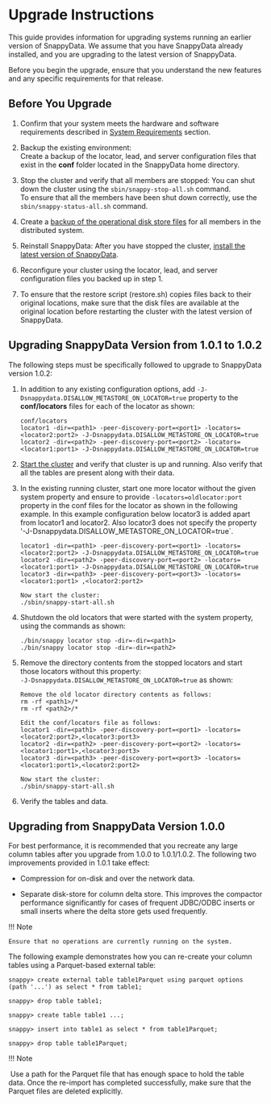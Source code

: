 # Upgrade Instructions

This guide provides information for upgrading systems running an earlier version of SnappyData. We assume that you have SnappyData already installed, and you are upgrading to the latest version of SnappyData.

Before you begin the upgrade, ensure that you understand the new features and any specific requirements for that release.

## Before You Upgrade

1. Confirm that your system meets the hardware and software requirements described in [System Requirements](../install/system_requirements.md) section.

2. Backup the existing environment: </br>Create a backup of the locator, lead, and server configuration files that exist in the **conf** folder located in the SnappyData home directory.

3. Stop the cluster and verify that all members are stopped: You can shut down the cluster using the `sbin/snappy-stop-all.sh` command. </br>To ensure that all the members have been shut down correctly, use the `sbin/snappy-status-all.sh` command.

4. Create a [backup of the operational disk store files](../reference/command_line_utilities/store-backup.md) for all members in the distributed system.

5. Reinstall SnappyData: After you have stopped the cluster, [install the latest version of SnappyData](../install.md).

6. Reconfigure your cluster using the locator, lead, and server configuration files you backed up in step 1.

7. To ensure that the restore script (restore.sh) copies files back to their original locations, make sure that the disk files are available at the original location before restarting the cluster with the latest version of SnappyData.

## Upgrading SnappyData Version from 1.0.1 to 1.0.2

The following steps must be specifically followed to upgrade to SnappyData version 1.0.2: 

1.	In addition to any existing configuration options, add `-J-Dsnappydata.DISALLOW_METASTORE_ON_LOCATOR=true` property to the **conf/locators** files for each of the locator as shown:

        conf/locators
        locator1 -dir=<path1> -peer-discovery-port=<port1> -locators=<locator2:port2> -J-Dsnappydata.DISALLOW_METASTORE_ON_LOCATOR=true
        locator2 -dir=<path2> -peer-discovery-port=<port2> -locators= <locator1:port1> -J-Dsnappydata.DISALLOW_METASTORE_ON_LOCATOR=true

2.	[Start the cluster](/howto/start_snappy_cluster.md) and verify that cluster is up and running. Also verify that all the tables are present along with their data. 
3.	In the existing running cluster, start one more locator without the given system property and ensure to provide `-locators=oldlocator:port` property in the conf files for the locator as shown in the following example. In this example configuration below locator3 is added apart from locator1 and locator2. Also locator3 does not specify the property '-J-Dsnappydata.DISALLOW_METASTORE_ON_LOCATOR=true`. 
		      
        locator1 -dir=<path1> -peer-discovery-port=<port1> -locators=<locator2:port2> -J-Dsnappydata.DISALLOW_METASTORE_ON_LOCATOR=true
        locator2 -dir=<path2> -peer-discovery-port=<port2> -locators= <locator1:port1> -J-Dsnappydata.DISALLOW_METASTORE_ON_LOCATOR=true
        locator3 -dir=<path3> -peer-discovery-port=<port3> -locators= <locator1:port1> ,<locator2:port2>
        
        Now start the cluster:
        ./sbin/snappy-start-all.sh
  
5.	Shutdown the old locators that were started with the system property, using the commands as shown:

        ./bin/snappy locator stop -dir=-dir=<path1>
        ./bin/snappy locator stop -dir=-dir=<path2>
      
6.	Remove the directory contents from the stopped locators and start those locators without this property:</br> `-J-Dsnappydata.DISALLOW_METASTORE_ON_LOCATOR=true` as shown:

		Remove the old locator directory contents as follows:
		rm -rf <path1>/*
        rm -rf <path2>/*
        
        Edit the conf/locators file as follows:
        locator1 -dir=<path1> -peer-discovery-port=<port1> -locators=<locator2:port2>,<locator3:port3>
 		locator2 -dir=<path2> -peer-discovery-port=<port2> -locators=<locator1:port1>,<locator3:port3>
 		locator3 -dir=<path3> -peer-discovery-port=<port3> -locators=<locator1:port1>,<locator2:port2>
        
        Now start the cluster:
        ./sbin/snappy-start-all.sh

7.	Verify the tables and data.


## Upgrading from SnappyData Version 1.0.0

For best performance, it is recommended that you recreate any large column tables after you upgrade from 1.0.0 to 1.0.1/1.0.2. The following two improvements provided in 1.0.1 take effect:

* Compression for on-disk and over the network data.

* Separate disk-store for column delta store. This improves the compactor performance significantly for cases of frequent JDBC/ODBC inserts or small inserts where the delta store gets used frequently.

!!! Note

	Ensure that no operations are currently running on the system.

The following example demonstrates how you can re-create your column tables using a Parquet-based external table:

```pre
snappy> create external table table1Parquet using parquet options (path '...') as select * from table1;
```

```pre
snappy> drop table table1;
```

```pre
snappy> create table table1 ...;
```

```pre
snappy> insert into table1 as select * from table1Parquet;
```

```pre
snappy> drop table table1Parquet;
```

!!! Note

​	 Use a path for the Parquet file that has enough space to hold the table data. Once the re-import has completed successfully, make sure that the Parquet files are deleted explicitly.
